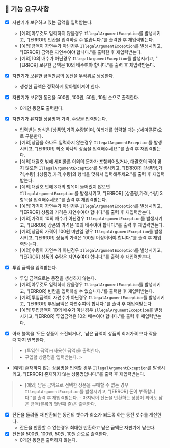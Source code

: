 ## 🚀 기능 요구사항

- [x] 자판기가 보유하고 있는 금액을 입력받는다.
    - [예외]아무것도 입력하지 않을경우 `IllegalArgumentException`를 발생시키고, "[ERROR] 빈칸을 입력하실 수 없습니다."를 출력한 후 재입력받는다.
    - [예외]금액이 자연수가 아닌경우 `IllegalArgumentException`를 발생시키고, "[ERROR] 금액은 자연수여야 합니다."를 출력한 후 재입력받는다.
    - [예외]10의 배수가 아닌경우 `IllegalArgumentException`를 발생시키고, "[ERROR] 보유한 금액은 10의 배수여야 합니다."를 출력 후 재입력받는다.
- [x] 자판기가 보유한 금액만큼의 동전을 무작위로 생성한다.
    - 생성한 금액은 정확하게 맞아떨어져야 한다.
- [x] 자판기가 보유한 동전을 500원, 100원, 50원, 10원 순으로 출력한다.
    - 0개인 동전도 출력한다.
- [x] 자판기가 유지할 상품명과 가격, 수량을 입력받는다.
    - 입력받는 형식은 [상품명,가격,수량]이며, 여러개를 입력할 때는 ;(세미콜론)으로 구분한다.
    - [예외]상품을 하나도 입력하지 않는경우 `IllegalArgumentException`를 발생시키고, "[ERROR] 최소 하나의 상품을 입력해주세요."를 출력 후 재입력받는다.
    - [예외]대괄호 밖에 세미콜론 이외의 문자가 포함되어있거나, 대괄호의 짝이 맞지 않으면 `IllegalArgumentException`를 발생시키고, "[ERROR] [상품명,가격,수량]
      ;[상품명,가격,수량]의 형식을 맞춰서 입력해주세요."를 출력 후 재입력받는다.
    - [예외]대괄호 안에 3개의 항목이 들어있지 않으면 `IllegalArgumentException`를 발생시키고, "[ERROR] [상품평,가격,수량] 3항목을 입력해주세요."를 출력 후 재입력받는다.
    - [예외]가격이 자연수가 아닌경우 `IllegalArgumentException`를 발생시키고, "[ERROR] 상품의 가격은 자연수여야 합니다."를 출력 후 재입력받는다.
    - [예외]가격이 10의 배수가 아닌경우 `IllegalArgumentException`를 발생시키고, "[ERROR] 상품의 가격은 10의 배수여야 합니다."를 출력 후 재입력받는다.
    - [예외]상품의 가격이 100원 미만일 경우 `IllegalArgumentException`를 발생시키고, "[ERROR] 상품의 가격은 100원 이상이어야 합니다."를 출력 후 재입력받는다.
    - [예외]수량이 자연수가 아닌경우 `IllegalArgumentException`를 발생시키고, "[ERROR] 상품의 수량은 자연수여야 합니다."를 출력 후 재입력받는다.
- [x] 투입 금액을 입력받는다.
    - 투입 금액으로는 동전을 생성하지 않는다.
    - [예외]아무것도 입력하지 않을경우 `IllegalArgumentException`를 발생시키고, "[ERROR] 빈칸을 입력하실 수 없습니다."를 출력한 후 재입력받는다.
    - [예외]투입금액이 자연수가 아닌경우 `IllegalArgumentException`를 발생시키고, "[ERROR] 투입금액은 자연수여야 합니다."를 출력 후 재입력받는다.
    - [예외]투입금액이 10의 배수가 아닌경우 `IllegalArgumentException`를 발생시키고, "[ERROR] 투입금액은 10의 배수여야 합니다."를 출력 후 재입력받는다.

- [x] 아래 블록을 '모든 상품이 소진되거나', '남은 금액이 상품의 최저가격 보다 작을때'까지 반복한다.

> - (투입한 금액)-(사용한 금액)을 출력한다.
> - 구입할 상품명을 입력받는다.
    >
- [예외] 존재하지 않는 상품명을 입력할 경우 `IllegalArgumentException`를 발생시키고, "[ERROR] 존재하지 않는 상품명입니다."를 출력 후 재입력받는다.
>   - [예외] 남은 금액으로 선택한 상품을 구매할 수 없는 경우 `IllegalArgumentException`를 발생시키고, "[ERROR] 돈이 부족합니다."를 출력 후 재입력받는다. - 마지막이 잔돈을 반환하는 상황이 되어도 남은 금액(블록의 첫번째 줄)은 출력한다.

- [x] 잔돈을 돌려줄 때 반환되는 동전의 갯수가 최소가 되도록 하는 동전 갯수를 계산한다.
    - 잔돈을 반환할 수 없는경우 최대한 반환하고 남은 금액은 자판기에 남는다.
- [x] 잔돈을 500원, 100원, 50원, 10원 순으로 출력한다.
    - 0개인 동전은 출력하지 않는다.
